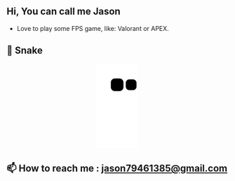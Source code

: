 ## Hi, You can call me Jason
- Love to play some FPS game, like: Valorant or APEX.<br>

## 🐍 Snake
<p align="center">
    <img src="https://raw.githubusercontent.com/jason79461385/jason79461385/output/github-contribution-grid-snake.svg" />
</p>

## 📫 How to reach me : jason79461385@gmail.com
